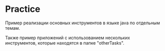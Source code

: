 # Practice
Пример реализации основных инструментов 
в языке java по отдельным темам. 

Также пример приложений с использованием
нескольких инструментов, которые
находятся в папке "otherTasks".
